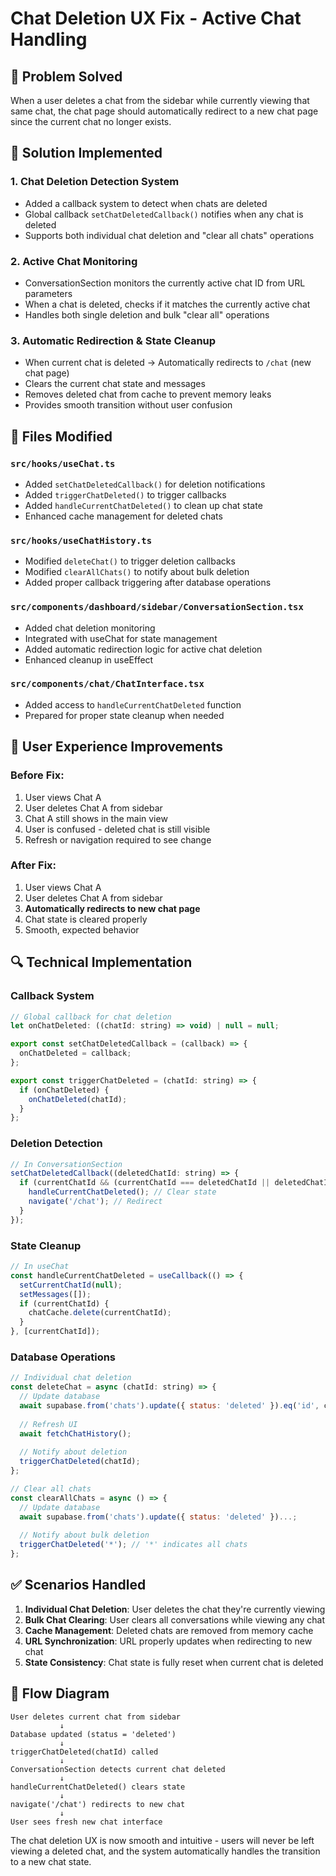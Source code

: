 # Chat Deletion UX Fix - Active Chat Handling

## 🎯 Problem Solved
When a user deletes a chat from the sidebar while currently viewing that same chat, the chat page should automatically redirect to a new chat page since the current chat no longer exists.

## 🔧 Solution Implemented

### 1. **Chat Deletion Detection System**
- Added a callback system to detect when chats are deleted
- Global callback `setChatDeletedCallback()` notifies when any chat is deleted
- Supports both individual chat deletion and "clear all chats" operations

### 2. **Active Chat Monitoring**
- ConversationSection monitors the currently active chat ID from URL parameters
- When a chat is deleted, checks if it matches the currently active chat
- Handles both single deletion and bulk "clear all" operations

### 3. **Automatic Redirection & State Cleanup**
- When current chat is deleted → Automatically redirects to `/chat` (new chat page)
- Clears the current chat state and messages
- Removes deleted chat from cache to prevent memory leaks
- Provides smooth transition without user confusion

## 📁 Files Modified

### `src/hooks/useChat.ts`
- Added `setChatDeletedCallback()` for deletion notifications
- Added `triggerChatDeleted()` to trigger callbacks
- Added `handleCurrentChatDeleted()` to clean up chat state
- Enhanced cache management for deleted chats

### `src/hooks/useChatHistory.ts`
- Modified `deleteChat()` to trigger deletion callbacks
- Modified `clearAllChats()` to notify about bulk deletion
- Added proper callback triggering after database operations

### `src/components/dashboard/sidebar/ConversationSection.tsx`
- Added chat deletion monitoring
- Integrated with useChat for state management
- Added automatic redirection logic for active chat deletion
- Enhanced cleanup in useEffect

### `src/components/chat/ChatInterface.tsx`
- Added access to `handleCurrentChatDeleted` function
- Prepared for proper state cleanup when needed

## 🚀 User Experience Improvements

### Before Fix:
1. User views Chat A
2. User deletes Chat A from sidebar
3. Chat A still shows in the main view
4. User is confused - deleted chat is still visible
5. Refresh or navigation required to see change

### After Fix:
1. User views Chat A  
2. User deletes Chat A from sidebar
3. **Automatically redirects to new chat page**
4. Chat state is cleared properly
5. Smooth, expected behavior

## 🔍 Technical Implementation

### Callback System
```javascript
// Global callback for chat deletion
let onChatDeleted: ((chatId: string) => void) | null = null;

export const setChatDeletedCallback = (callback) => {
  onChatDeleted = callback;
};

export const triggerChatDeleted = (chatId: string) => {
  if (onChatDeleted) {
    onChatDeleted(chatId);
  }
};
```

### Deletion Detection
```javascript
// In ConversationSection
setChatDeletedCallback((deletedChatId: string) => {
  if (currentChatId && (currentChatId === deletedChatId || deletedChatId === '*')) {
    handleCurrentChatDeleted(); // Clear state
    navigate('/chat'); // Redirect
  }
});
```

### State Cleanup
```javascript
// In useChat
const handleCurrentChatDeleted = useCallback(() => {
  setCurrentChatId(null);
  setMessages([]);
  if (currentChatId) {
    chatCache.delete(currentChatId);
  }
}, [currentChatId]);
```

### Database Operations
```javascript
// Individual chat deletion
const deleteChat = async (chatId: string) => {
  // Update database
  await supabase.from('chats').update({ status: 'deleted' }).eq('id', chatId);
  
  // Refresh UI
  await fetchChatHistory();
  
  // Notify about deletion
  triggerChatDeleted(chatId);
};

// Clear all chats
const clearAllChats = async () => {
  // Update database
  await supabase.from('chats').update({ status: 'deleted' })...;
  
  // Notify about bulk deletion
  triggerChatDeleted('*'); // '*' indicates all chats
};
```

## ✅ Scenarios Handled

1. **Individual Chat Deletion**: User deletes the chat they're currently viewing
2. **Bulk Chat Clearing**: User clears all conversations while viewing any chat  
3. **Cache Management**: Deleted chats are removed from memory cache
4. **URL Synchronization**: URL properly updates when redirecting to new chat
5. **State Consistency**: Chat state is fully reset when current chat is deleted

## 🔄 Flow Diagram

```
User deletes current chat from sidebar
           ↓
Database updated (status = 'deleted')
           ↓
triggerChatDeleted(chatId) called
           ↓
ConversationSection detects current chat deleted
           ↓
handleCurrentChatDeleted() clears state
           ↓
navigate('/chat') redirects to new chat
           ↓
User sees fresh new chat interface
```

The chat deletion UX is now smooth and intuitive - users will never be left viewing a deleted chat, and the system automatically handles the transition to a new chat state.
